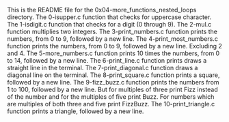 This is the README file for the 0x04-more_functions_nested_loops directory.
The 0-isupper.c function that checks for uppercase character.
The 1-isdigit.c function that checks for a digit (0 through 9).
The 2-mul.c function multiplies two integers.
The 3-print_numbers.c function prints the numbers, from 0 to 9, followed by a new line.
The 4-print_most_numbers.c function prints the numbers, from 0 to 9, followed by a new line. Excluding 2 and 4.
The 5-more_numbers.c function prints 10 times the numbers, from 0 to 14, followed by a new line.
The 6-print_line.c function prints draws a straight line in the terminal.
The 7-print_diagonal.c function draws a diagonal line on the terminal.
The 8-print_square.c function  prints a square, followed by a new line.
The 9-fizz_buzz.c function  prints  the numbers from 1 to 100, followed by a new line. But for multiples of three print Fizz instead of the number and for the multiples of five print Buzz. For numbers which are multiples of both three and five print FizzBuzz.
The 10-print_triangle.c function prints a triangle, followed by a new line.
